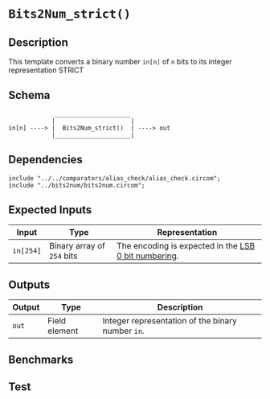 # `Bits2Num_strict()`

## Description

This template converts a binary number `in[n]` of `n` bits to its
integer representation STRICT <!--- TODO: Add strict description. -->

## Schema

```
             _____________________     
            |                     |
in[n] ----> |  Bits2Num_strict()  | ----> out
            |_____________________|     
```


## Dependencies

```
include "../../comparators/alias_check/alias_check.circom";
include "../bits2num/bits2num.circom";
```

## Expected Inputs

| Input              | Type                      | Representation             |
| -------------      | -------------             | -------------      | 
| `in[254]`            | Binary array of `254` bits  |  The encoding is expected in the [LSB 0 bit numbering](https://en.wikipedia.org/wiki/Bit_numbering#LSB_0_bit_numbering). |

## Outputs

| Output           | Type          | Description     |
| -------------    | ------------- | ----------      | 
| `out`            | Field element | Integer representation of the binary number `in`.  |

## Benchmarks 

## Test